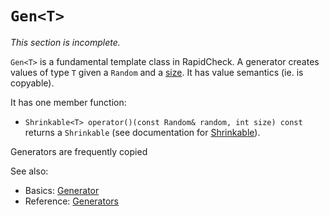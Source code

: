 # `Gen<T>`

_This section is incomplete._

`Gen<T>` is a fundamental template class in RapidCheck. A generator creates values of type `T` given a `Random` and a [size](generators.md#Size). It has value semantics (ie. is copyable).

It has one member function:

 - `Shrinkable<T> operator()(const Random& random, int size) const` returns a `Shrinkable` (see documentation for [Shrinkable](Shrinkable.md)).

 Generators are frequently copied

 See also:
  - Basics: [Generator](generators.md)
  - Reference: [Generators](generators_ref.md)

